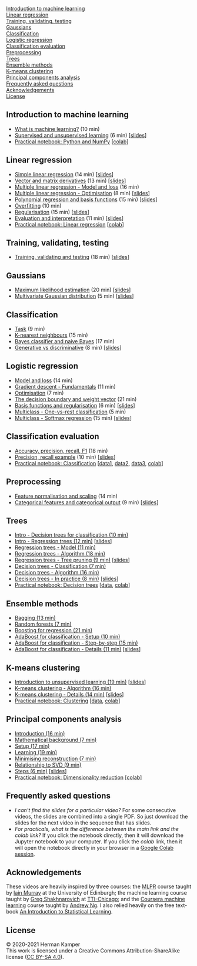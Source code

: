 [Introduction to machine learning](#introduction-to-machine-learning)  
[Linear regression](#linear-regression)  
[Training, validating, testing](#training-validating-testing)  
[Gaussians](#gaussians)  
[Classification](#classification)  
[Logistic regression](#logistic-regression)  
[Classification evaluation](#classification-evaluation)  
[Preprocessing](#preprocessing)  
[Trees](#trees)  
[Ensemble methods](#ensemble-methods)  
[K-means clustering](#k-means-clustering)  
[Principal components analysis](#principal-components-analysis)  
[Frequently asked questions](#frequently-asked-questions)  
[Acknowledgements](#acknowledgements)  
[License](#license)


Introduction to machine learning
--------------------------------
- [What is machine learning?](https://youtu.be/zVNmaVwistc&list=PLmZlBIcArwhM_7t4ZzxXAs1PWaLqcPusG) (10 min)
- [Supervised and unsupervised learning](https://youtu.be/Ep0TIg88UtM&list=PLmZlBIcArwhM_7t4ZzxXAs1PWaLqcPusG) (6 min) [[slides](slides/intro_to_ml-crop.pdf)]
- [Practical notebook: Python and NumPy](practicals/python_numpy/python_numpy.ipynb) [[colab](https://colab.research.google.com/github/kamperh/data414/blob/main/practicals/python_numpy/python_numpy.ipynb)]


Linear regression
-----------------
- [Simple linear regression](https://youtu.be/L5-lxSGO9bM&list=PLmZlBIcArwhNd_sWiz6f1-NHc3lg3k7PF) (14 min) [[slides](slides/simple_linear_regression-crop.pdf)]
- [Vector and matrix derivatives](https://youtu.be/FCWrduAxf-Q&list=PLmZlBIcArwhNd_sWiz6f1-NHc3lg3k7PF) (13 min) [[slides](slides/vector_matrix_derivatives-crop.pdf)]
- [Multiple linear regression - Model and loss](https://youtu.be/zu34zcyAFzU&list=PLmZlBIcArwhNd_sWiz6f1-NHc3lg3k7PF) (16 min)
- [Multiple linear regression - Optimisation](https://youtu.be/QHgjzFm6vnU&list=PLmZlBIcArwhNd_sWiz6f1-NHc3lg3k7PF) (8 min) [[slides](slides/multiple_linear_regression-crop.pdf)]
- [Polynomial regression and basis functions](https://youtu.be/TSFMepJbHa0&list=PLmZlBIcArwhNd_sWiz6f1-NHc3lg3k7PF) (15 min) [[slides](slides/regression_basis_functions-crop.pdf)]
- [Overfitting](https://youtu.be/S7B3LQJrU0w&list=PLmZlBIcArwhNd_sWiz6f1-NHc3lg3k7PF) (10 min)
- [Regularisation](https://youtu.be/Zojp8z8GD8c&list=PLmZlBIcArwhNd_sWiz6f1-NHc3lg3k7PF) (15 min) [[slides](slides/overfitting_regularisation-crop.pdf)]
- [Evaluation and interpretation](https://youtu.be/4hkZiGk66J8&list=PLmZlBIcArwhNd_sWiz6f1-NHc3lg3k7PF) (11 min) [[slides](slides/regression_evaluation_interpretation-crop.pdf)]
- [Practical notebook: Linear regression](practicals/linear_regression/data414_linear_regression.ipynb) [[colab](https://colab.research.google.com/github/kamperh/data414/blob/main/practicals/linear_regression/data414_linear_regression.ipynb)]


Training, validating, testing
-----------------------------
- [Training, validating and testing](https://youtu.be/aXRDdjK-hI4&list=PLmZlBIcArwhNd_sWiz6f1-NHc3lg3k7PF) (18 min) [[slides](slides/train_val_test-crop.pdf)]


Gaussians
---------
- [Maximum likelihood estimation](https://youtu.be/i6Rp0eiINgM&list=PLmZlBIcArwhPnCzcSUU5mF90aU_dMSnZ2) (20 min) [[slides](slides/maximum_likelihood-crop.pdf)]
- [Multivariate Gaussian distribution](https://youtu.be/azrTdjrA2bU&list=PLmZlBIcArwhPnCzcSUU5mF90aU_dMSnZ2) (5 min) [[slides](slides/multivariate_gaussian-crop.pdf)]


Classification
--------------
- [Task](https://youtu.be/RqNaY7gnMP8&list=PLmZlBIcArwhMiJk7vCghuHGOGXXjC4n6b) (9 min)
- [K-nearest neighbours](https://youtu.be/73YHJwp71hk&list=PLmZlBIcArwhMiJk7vCghuHGOGXXjC4n6b) (15 min)
- [Bayes classifier and naive Bayes](https://youtu.be/AaOTx_eLGZ0&list=PLmZlBIcArwhMiJk7vCghuHGOGXXjC4n6b) (17 min)
- [Generative vs discriminative](https://youtu.be/kizDqj9d2OM&list=PLmZlBIcArwhMiJk7vCghuHGOGXXjC4n6b) (8 min) [[slides](slides/classification-crop.pdf)]


Logistic regression
-------------------
- [Model and loss](https://youtu.be/nS6YewQAK7I&list=PLmZlBIcArwhOr0ysO1Hg4Wfoww0dZnHz4) (14 min)
- [Gradient descent - Fundamentals](https://youtu.be/BlnLoqn3ZBo&list=PLmZlBIcArwhOr0ysO1Hg4Wfoww0dZnHz4) (11 min)
- [Optimisation](https://youtu.be/SLhx32b7I3A&list=PLmZlBIcArwhOr0ysO1Hg4Wfoww0dZnHz4) (7 min)
- [The decision boundary and weight vector](https://youtu.be/fPT8VeuFRkU&list=PLmZlBIcArwhOr0ysO1Hg4Wfoww0dZnHz4) (21 min)
- [Basis functions and regularisation](https://youtu.be/D_rIX0xaYno&list=PLmZlBIcArwhOr0ysO1Hg4Wfoww0dZnHz4) (6 min) [[slides](slides/logistic_regression-crop.pdf)]
- [Multiclass - One-vs-rest classification](https://youtu.be/EYXSve6T5BU&list=PLmZlBIcArwhOr0ysO1Hg4Wfoww0dZnHz4) (5 min)
- [Multiclass - Softmax regression](https://youtu.be/hYBwBmojXoU&list=PLmZlBIcArwhOr0ysO1Hg4Wfoww0dZnHz4) (15 min) [[slides](slides/multiclass_logistic_regression-crop.pdf)]


Classification evaluation
-------------------------
- [Accuracy, precision, recall, F1](https://youtu.be/HblOroXZNUQ&list=PLmZlBIcArwhMiJk7vCghuHGOGXXjC4n6b) (18 min)
- [Precision, recall example](https://youtu.be/lFpdsmRnmZQ&list=PLmZlBIcArwhMiJk7vCghuHGOGXXjC4n6b) (10 min) [[slides](slides/classification_evaluation-crop.pdf)]
- [Practical notebook: Classification](practicals/classification/data414_classification.ipynb) [[data1](practicals/classification/admissions.csv), [data2](practicals/classification/default.csv), [data3](practicals/classification/microchip.csv), [colab](https://colab.research.google.com/github/kamperh/data414/blob/main/practicals/classification/data414_classification.ipynb)]


Preprocessing
-------------
- [Feature normalisation and scaling](https://youtu.be/EgISGYkGa5A&list=PLmZlBIcArwhNSvaKyVSoIEq0ewNX9KTC4) (14 min)
- [Categorical features and categorical output](https://youtu.be/AoZdxBqw9n0&list=PLmZlBIcArwhNSvaKyVSoIEq0ewNX9KTC4) (9 min) [[slides](slides/preprocessing-crop.pdf)]


Trees
-----
- [Intro - Decision trees for classification (10 min)](https://youtu.be/mfzTmt0nTtU&list=PLmZlBIcArwhPrP3H7iejBQpqtP1UHrhFp)
- [Intro - Regression trees (12 min)](https://youtu.be/aGo--5JFpPM&list=PLmZlBIcArwhPrP3H7iejBQpqtP1UHrhFp) [[slides](slides/dt_1_intro-crop.pdf)]
- [Regression trees - Model (11 min)](https://youtu.be/W1UwgQ_0vq8&list=PLmZlBIcArwhPrP3H7iejBQpqtP1UHrhFp)
- [Regression trees - Algorithm (18 min)](https://youtu.be/HEsSYQMtwfQ&list=PLmZlBIcArwhPrP3H7iejBQpqtP1UHrhFp)
- [Regression trees - Tree pruning (9 min)](https://youtu.be/lvaulWuaQak&list=PLmZlBIcArwhPrP3H7iejBQpqtP1UHrhFp) [[slides](slides/dt_2_regression_trees-crop.pdf)]
- [Decision trees - Classification (7 min)](https://youtu.be/mDMHbr-jflU&list=PLmZlBIcArwhPrP3H7iejBQpqtP1UHrhFp)
- [Decision trees - Algorithm (16 min)](https://youtu.be/Utptpje03AI&list=PLmZlBIcArwhPrP3H7iejBQpqtP1UHrhFp)
- [Decision trees - In practice (8 min)](https://youtu.be/UjdRf503tC4&list=PLmZlBIcArwhPrP3H7iejBQpqtP1UHrhFp) [[slides](slides/dt_3_decision_trees-crop.pdf)]
- [Practical notebook: Decision trees](practicals/decision_trees/data414_decision_trees.ipynb) [[data](practicals/decision_trees/heart.csv), [colab](https://colab.research.google.com/github/kamperh/data414/blob/main/practicals/decision_trees/data414_decision_trees.ipynb)]


Ensemble methods
----------------
- [Bagging (13 min)](https://youtu.be/pvZ3ZhlmDCE&list=PLmZlBIcArwhOS-uLDR79Dzzp_e1QdxOhP) 
- [Random forests (7 min)](https://youtu.be/7ex0aF2k7YY&list=PLmZlBIcArwhOS-uLDR79Dzzp_e1QdxOhP)
- [Boosting for regression (21 min)](https://youtu.be/9C__SHdkY8A&list=PLmZlBIcArwhOS-uLDR79Dzzp_e1QdxOhP) 
- [AdaBoost for classification - Setup (10 min)](https://youtu.be/Oksv-lVq2hQ&list=PLmZlBIcArwhOS-uLDR79Dzzp_e1QdxOhP) 
- [AdaBoost for classification - Step-by-step (15 min)](https://youtu.be/Vixw2DOUGec&list=PLmZlBIcArwhOS-uLDR79Dzzp_e1QdxOhP) 
- [AdaBoost for classification - Details (11 min)](https://youtu.be/wbmuqXbUFGM&list=PLmZlBIcArwhOS-uLDR79Dzzp_e1QdxOhP) [[slides](slides/ensemble_methods_prep-crop.pdf)]


K-means clustering
------------------
- [Introduction to unsupervised learning (19 min)](https://youtu.be/_Tf1Vi4s7Ec&list=PLmZlBIcArwhMfNuMBg4XR-YQ0QIqdHCrl) [[slides](slides/unsupervised_learning_intro-crop.pdf)]
- [K-means clustering - Algorithm (16 min)](https://youtu.be/PgK1IppRdsE&list=PLmZlBIcArwhMfNuMBg4XR-YQ0QIqdHCrl) 
- [K-means clustering - Details (14 min)](https://youtu.be/f3-G0txYUEM&list=PLmZlBIcArwhMfNuMBg4XR-YQ0QIqdHCrl) [[slides](slides/k_means-crop.pdf)]
- [Practical notebook: Clustering](practicals/clustering/data414_clustering.ipynb) [[data](practicals/clustering/baby_yoda.png), [colab](https://colab.research.google.com/github/kamperh/data414/blob/main/practicals/clustering/data414_clustering.ipynb)]


Principal components analysis
-----------------------------
- [Introduction (16 min)](https://youtu.be/MLknbgx7k_k&list=PLmZlBIcArwhMfNuMBg4XR-YQ0QIqdHCrl) 
- [Mathematical background (7 min)](https://youtu.be/NoD41tbBVIY&list=PLmZlBIcArwhMfNuMBg4XR-YQ0QIqdHCrl) 
- [Setup (17 min)](https://youtu.be/6b4EEtRynIQ&list=PLmZlBIcArwhMfNuMBg4XR-YQ0QIqdHCrl) 
- [Learning (19 min)](https://youtu.be/Jc7DvdU6U8I&list=PLmZlBIcArwhMfNuMBg4XR-YQ0QIqdHCrl) 
- [Minimising reconstruction (7 min)](https://youtu.be/B1z2zTQ1gxw&list=PLmZlBIcArwhMfNuMBg4XR-YQ0QIqdHCrl) 
- [Relationship to SVD (9 min)](https://youtu.be/DQ_BkPHIl-g&list=PLmZlBIcArwhMfNuMBg4XR-YQ0QIqdHCrl) 
- [Steps (6 min)](https://youtu.be/SazsJHCajOc&list=PLmZlBIcArwhMfNuMBg4XR-YQ0QIqdHCrl) [[slides](slides/pca-crop.pdf)]
- [Practical notebook: Dimensionality reduction](practicals/dimreduction/data414_dimreduction.ipynb) [[colab](https://colab.research.google.com/github/kamperh/data414/blob/main/practicals/dimreduction/data414_dimreduction.ipynb)]


Frequently asked questions
--------------------------
- *I can't find the slides for a particular video?* For some consecutive
  videos, the slides are combined into a single PDF. So just download the
  slides for the next video in the sequence that has slides.
- *For practicals, what is the difference between the main link and the colab
  link?* If you click the notebook directly, then it will download the Jupyter
  notebook to your computer. If you click the *colab* link, then it will open
  the notebook directly in your browser in a [Google Colab
  session](https://colab.research.google.com/).


Acknowledgements
----------------
These videos are heavily inspired by three courses: the
[MLPR](https://mlpr.inf.ed.ac.uk/) course taught by [Iain
Murray](https://homepages.inf.ed.ac.uk/imurray2/) at the University of
Edinburgh; the machine learning course taught by [Greg
Shakhnarovich](https://home.ttic.edu/~gregory/) at
[TTI-Chicago](https://www.ttic.edu/); and the [Coursera machine
learning](https://www.coursera.org/learn/machine-learning) course taught by
[Andrew Ng](https://www.andrewng.org/). I also relied heavily on the free
text-book [An Introduction to Statistical
Learning](https://www.statlearning.com/).


License
-------
&copy; 2020-2021 Herman Kamper  
This work is licensed under a Creative Commons Attribution-ShareAlike
license ([CC BY-SA 4.0](http://creativecommons.org/licenses/by-sa/4.0/)).
